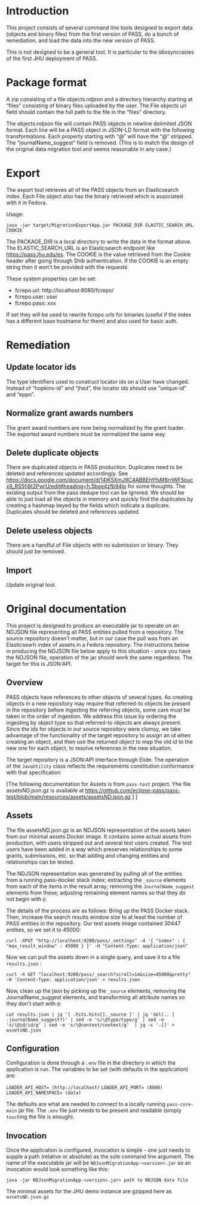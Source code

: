# Introduction 

This project consists of several command line tools designed to export data (objects and binary files) from the first version of PASS,
do a bunch of remediation, and load the data into the new version of PASS.

This is not designed to be a general tool. It is particular to the idiosyncrasies of the first JHU deployment of PASS.

# Package format

A zip consisting of a file objects.ndjson and a directory hierarchy starting at “files” consisting of binary files uploaded by the user. The File objects uri field should contain the full path to the file in the “files” directory. 

The objects.ndjson file will contain PASS objects in newline delimited JSON format. Each line will be a PASS object in JSON-LD format with the following transformations. Each property starting with “@” will have the “@” stripped. The “journalName_suggest” field is removed. (This is to match the design of the original data migration tool and seems reasonable in any case.)

# Export

The export tool retrieves all of the PASS objects from an Elasticsearch index. Each File object also has the binary retrieved which is associated with it in Fedora.

Usage:
```
java -jar target/MigrationExportApp.jar PACKAGE_DIR ELASTIC_SEARCH_URL COOKIE
```

The PACKAGE_DIR is a local directory to write the data in the format above.
The ELASTIC_SEARCH_URL is an Elasticsearch endpoint like https://pass.jhu.edu/es.
The COOKIE is the value retrieved from the Cookie header after going through Shib authentication. If the COOKIE is an empty string then it won't be provided with the requests.

These system properties can be set:
* fcrepo.url:  http://localhost:8080/fcrepo/
* fcrepo.user: user
* fcrepo.pass: xxx

If set they will be used to rewrite fcrepo urls for binaries (useful if the index has a different base hostname for them) and also used for basic auth. 


# Remediation

## Update locator ids

The type identifiers used to construct locator ids on a User have changed. Instead of “hopkins-id” and “jhed”, the locator ids should use “unique-id” and “eppn”.

## Normalize grant awards numbers

The grant award numbers are now being normalized by the grant loader. The exported award numbers must be normalized the same way.

## Delete duplicate objects

There are duplicated objects in PASS production. Duplicates need to be deleted and references updated accordingly. See 
https://docs.google.com/document/d/14lK5XmJ9C4ABBEhYfsM8rnWF5oucx9_RS5fi8t2PwrU/edit#heading=h.5bge4zfb94jp for some thoughts. The existing output from the pass dedupe tool can be ignored. We should be able to just load all the objects in memory and quickly find the duplicates by creating a hashmap keyed by the fields which indicate a duplicate. Duplicates should be deleted and references updated.

## Delete useless objects

There are a handful of File objects with no submission or binary. They should just be removed. 

## Import

Update original tool.

# Original documentation

This project is designed to produce an executable jar to operate on an NDJSON file representing all PASS entities pulled
from a repository. The source repository doesn't matter, but in our case the pull was from an Elasticsearh
index of assets in a Fedora repository. The instructions below in producing the NDJSON file below apply to
this situation - once you have the NDJSON file, operation of the jar should work the same regardless. The target for this
is JSON:API.

## Overview

PASS objects have references to other objects of several types. As creating objects in a new repository may require
that referred-to objects be present in the repository before ingesting the referring objects, some care must be taken in the 
order of ingestion. We address this issue by ordering the ingesting by object type so that referred-to
objects are always present. Since the ids for objects in our source repository were clumsy, we take advantage of
the functionality of the target repository to assign an id when creating an object, and then use the returned
object to map the old id to the new one for each object, to resolve references in the new situation.

The target repository is a JSON:API interface through Elide. The operation of the `JavaUtility` class reflects  the 
requirements constitution conformance with that specification

[The following documentation for Assets is from `pass-test` project.
Yhe file assetsND.json.gz is available at https://github.com/eclipse-pass/pass-test/blob/main/resources/assets/assetsND.json.gz ]
]

## Assets

The file assetsND.json.gz is an NDJSON representation of the
assets taken from our minimal assets Docker image. It contains
some actual assets from production, with users stripped out and
several test users created. The test users have been added in a
way which preserves relationships to some grants, submissions,
etc. so that adding and changing entities and relationships can
be tested.

The NDJSON representation was generated by pulling all of the
entities from a running pass-docker stack index; extracting the
`_source` elements from each of the items in the result array; removing
the `JournalName_suggest` elements from these; adjusting remaining element
names so that they do not begin with `@`.  

The details of the process are as follows:
Bring up the PASS Docker stack. Then, increase the search results window size to at least the number of PASS entities
in the repository. Our test assets image contained 30447 entities, so we set it to 45000:

`curl -XPUT "http://localhost:9200/pass/_settings" -d '{ "index" : { "max_result_window" : 45000 } }' -H "Content-Type: application/json"`

Now we can pull the assets down in a single query, and save it to a file `results.json` :

`curl -X GET "localhost:9200/pass/_search?scroll=1m&size=45000&pretty" -H 'Content-Type: application/json' > results.json
`

Now, clean up the json by picking up the `_source` elements, removing the JournalName_suggest elements, and transforming all attribute names so they don't start with `@`:

`cat results.json | jq '[ .hits.hits[]._source ]' | jq 'del(.. | .journalName_suggest?)' | sed -e 's/\@type/type/g' | sed -e 's/\@id/id/g' | sed -e 's/\@context/context/g'  | jq -c '.[]' > assetsND.json`

## Configuration

Configuration is done through a `.env` file in the directory in which the application is run. The variables to be
set (with defaults in the application) are:

`LOADER_API_HOST= (http://localhost)`
`LOADER_API_PORT= (8080)`
`LOADER_API_NAMESPACE= (data)`

The defaults are what are needed to connect to a locally running `pass-core-main` jar file. The `.env` file just needs to be 
present and readable  (simply `touch`ing the file is enough).

## Invocation

Once the application is configured, invocation is simple - one just needs to supple a path (relative or absolute)
as the sole command line argument. The name of the executable jar will be `NDJsonMigrationApp-<version>.jar`
so an invocation would look something like this:

`java -jar NDJsonMigrationApp-<version>.jar> path to NDJSON data file`

The minimal assets for the JHU demo instance are gzipped here as `assetsND.json.gz`


